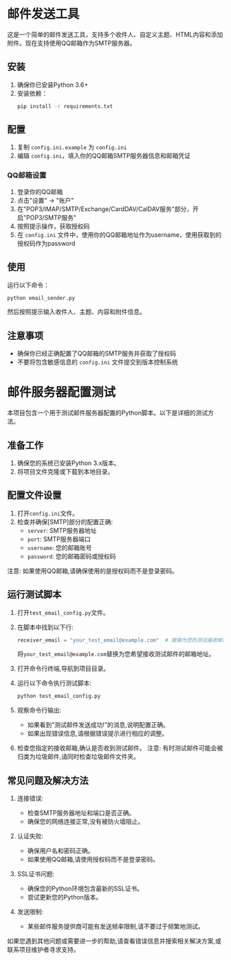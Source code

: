 # 邮件发送工具

这是一个简单的邮件发送工具，支持多个收件人、自定义主题、HTML内容和添加附件。现在支持使用QQ邮箱作为SMTP服务器。

## 安装

1. 确保你已安装Python 3.6+
2. 安装依赖：
   ```bash
   pip install -r requirements.txt
   ```

## 配置

1. 复制 `config.ini.example` 为 `config.ini`
2. 编辑 `config.ini`，填入你的QQ邮箱SMTP服务器信息和邮箱凭证

### QQ邮箱设置

1. 登录你的QQ邮箱
2. 点击"设置" -> "账户"
3. 在"POP3/IMAP/SMTP/Exchange/CardDAV/CalDAV服务"部分，开启"POP3/SMTP服务"
4. 按照提示操作，获取授权码
5. 在 `config.ini` 文件中，使用你的QQ邮箱地址作为username，使用获取到的授权码作为password

## 使用

运行以下命令：

```bash
python email_sender.py
```

然后按照提示输入收件人、主题、内容和附件信息。

## 注意事项

- 确保你已经正确配置了QQ邮箱的SMTP服务并获取了授权码
- 不要将包含敏感信息的 `config.ini` 文件提交到版本控制系统

# 邮件服务器配置测试

本项目包含一个用于测试邮件服务器配置的Python脚本。以下是详细的测试方法。

## 准备工作

1. 确保您的系统已安装Python 3.x版本。
2. 将项目文件克隆或下载到本地目录。

## 配置文件设置

1. 打开`config.ini`文件。
2. 检查并确保[SMTP]部分的配置正确:
   - `server`: SMTP服务器地址
   - `port`: SMTP服务器端口
   - `username`: 您的邮箱账号
   - `password`: 您的邮箱密码或授权码

注意: 如果使用QQ邮箱,请确保使用的是授权码而不是登录密码。

## 运行测试脚本

1. 打开`test_email_config.py`文件。
2. 在脚本中找到以下行:
   ```python
   receiver_email = "your_test_email@example.com"  # 替换为您的测试接收邮箱
   ```
   将`your_test_email@example.com`替换为您希望接收测试邮件的邮箱地址。

3. 打开命令行终端,导航到项目目录。

4. 运行以下命令执行测试脚本:
   ```bash
   python test_email_config.py
   ```

5. 观察命令行输出:
   - 如果看到"测试邮件发送成功!"的消息,说明配置正确。
   - 如果出现错误信息,请根据错误提示进行相应的调整。

6. 检查您指定的接收邮箱,确认是否收到测试邮件。
   注意: 有时测试邮件可能会被归类为垃圾邮件,请同时检查垃圾邮件文件夹。

## 常见问题及解决方法

1. 连接错误:
   - 检查SMTP服务器地址和端口是否正确。
   - 确保您的网络连接正常,没有被防火墙阻止。

2. 认证失败:
   - 确保用户名和密码正确。
   - 如果使用QQ邮箱,请使用授权码而不是登录密码。

3. SSL证书问题:
   - 确保您的Python环境包含最新的SSL证书。
   - 尝试更新您的Python版本。

4. 发送限制:
   - 某些邮件服务提供商可能有发送频率限制,请不要过于频繁地测试。

如果您遇到其他问题或需要进一步的帮助,请查看错误信息并搜索相关解决方案,或联系项目维护者寻求支持。